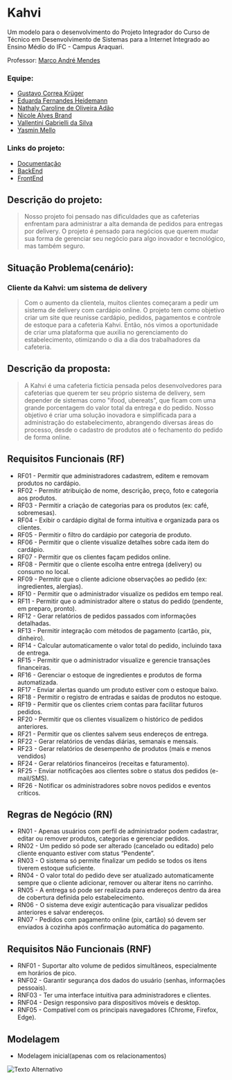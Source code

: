 # Kahvi

Um modelo para o desenvolvimento do Projeto Integrador do Curso de Técnico em Desenvolvimento de Sistemas para a Internet Integrado ao Ensino Médio do IFC - Campus Araquari.

Professor: [Marco André Mendes](https://github.com/marrcandre)

### Equipe:
- [Gustavo Correa Krüger](https://github.com/GustavoCKruger)
- [Eduarda Fernandes Heidemann](https://github.com/eduardafh)
- [Nathaly Caroline de Oliveira Adão](https://github.com/nathyadao)
- [Nicole Alves Brand](https://github.com/nicoleabrand)
- [Vallentini Gabrielli da Silva](https://github.com/Vallentini)
- [Yasmin Mello](https://github.com/melloyasminn)

### Links do projeto: 
- [Documentação](https://github.com/KahviBreak/.github/tree/main/profile)
- [BackEnd](https://github.com/)
- [FrontEnd](https://github.com/KahviBreak/Kahvi-frontend)

## Descrição do projeto:
> Nosso projeto foi pensado nas dificuldades que as cafeterias enfrentam para administrar a alta demanda de pedidos para entregas por delivery. O projeto é pensado para negócios que querem mudar sua forma de gerenciar seu negócio para algo inovador e tecnológico, mas também seguro. 

## Situação Problema(cenário):
### Cliente da Kahvi: um sistema de delivery
> Com o aumento da clientela, muitos clientes começaram a pedir um sistema de delivery com cardápio online. O projeto tem como objetivo criar um site que reunisse cardápio, pedidos, pagamentos e controle de estoque para a cafeteria Kahvi.
> Então, nós vimos a oportunidade de criar uma plataforma que auxilia no gerenciamento do estabelecimento, otimizando o dia a dia dos trabalhadores da cafeteria.

## Descrição da proposta:
> A Kahvi é uma cafeteria fictícia pensada pelos desenvolvedores para cafeterias que querem ter seu próprio sistema de delivery, sem depender de sistemas como "ifood, ubereats", que ficam com uma grande porcentagem do valor total da entrega e do pedido.
Nosso objetivo é criar uma solução inovadora e simplificada para a administração do estabelecimento, abrangendo diversas áreas do processo, desde o cadastro de produtos até o fechamento do pedido de forma online.


## Requisitos Funcionais (RF)

 - RF01 - Permitir que administradores cadastrem, editem e removam produtos no cardápio. 
 - RF02 - Permitir atribuição de nome, descrição, preço, foto e categoria aos produtos. 
 - RF03 - Permitir a criação de categorias para os produtos (ex: café, sobremesas). 
 - RF04 - Exibir o cardápio digital de forma intuitiva e organizada para os clientes. 
 - RF05 - Permitir o filtro do cardápio por categoria de produto. 
 - RF06 - Permitir que o cliente visualize detalhes sobre cada item do cardápio. 
 - RF07 - Permitir que os clientes façam pedidos online. 
 - RF08 - Permitir que o cliente escolha entre entrega (delivery) ou consumo no local. 
 - RF09 - Permitir que o cliente adicione observações ao pedido (ex: ingredientes, alergias). 
 - RF10 - Permitir que o administrador visualize os pedidos em tempo real. 
 - RF11 - Permitir que o administrador altere o status do pedido (pendente, em preparo, pronto). 
 - RF12 - Gerar relatórios de pedidos passados com informações detalhadas. 
 - RF13 - Permitir integração com métodos de pagamento (cartão, pix, dinheiro). 
 - RF14 - Calcular automaticamente o valor total do pedido, incluindo taxa de entrega. 
 - RF15 - Permitir que o administrador visualize e gerencie transações financeiras. 
 - RF16 - Gerenciar o estoque de ingredientes e produtos de forma automatizada. 
 - RF17 - Enviar alertas quando um produto estiver com o estoque baixo. 
 - RF18 - Permitir o registro de entradas e saídas de produtos no estoque. 
 - RF19 - Permitir que os clientes criem contas para facilitar futuros pedidos. 
 - RF20 - Permitir que os clientes visualizem o histórico de pedidos anteriores. 
 - RF21 - Permitir que os clientes salvem seus endereços de entrega. 
 - RF22 - Gerar relatórios de vendas diárias, semanais e mensais. 
 - RF23 - Gerar relatórios de desempenho de produtos (mais e menos vendidos) 
 - RF24 - Gerar relatórios financeiros (receitas e faturamento). 
 - RF25 - Enviar notificações aos clientes sobre o status dos pedidos (e-mail/SMS). 
 - RF26 - Notificar os administradores sobre novos pedidos e eventos críticos. 


## Regras de Negócio (RN)
 - RN01 - Apenas usuários com perfil de administrador podem cadastrar, editar ou remover produtos, categorias e gerenciar pedidos.
 - RN02 - Um pedido só pode ser alterado (cancelado ou editado) pelo cliente enquanto estiver com status “Pendente”.
 - RN03 - O sistema só permite finalizar um pedido se todos os itens tiverem estoque suficiente.
 - RN04 - O valor total do pedido deve ser atualizado automaticamente sempre que o cliente adicionar, remover ou alterar itens no carrinho.
 - RN05 - A entrega só pode ser realizada para endereços dentro da área de cobertura definida pelo estabelecimento.
 - RN06 - O sistema deve exigir autenticação para visualizar pedidos anteriores e salvar endereços.
 - RN07 - Pedidos com pagamento online (pix, cartão) só devem ser enviados à cozinha após confirmação automática do pagamento.

## Requisitos Não Funcionais (RNF)

 - RNF01 - Suportar alto volume de pedidos simultâneos, especialmente em horários de pico. 
 - RNF02 - Garantir segurança dos dados do usuário (senhas, informações pessoais). 
 - RNF03 - Ter uma interface intuitiva para administradores e clientes. 
 - RNF04 - Design responsivo para dispositivos móveis e desktop. 
 - RNF05 - Compatível com os principais navegadores (Chrome, Firefox, Edge). 

## Modelagem
- Modelagem inicial(apenas com os relacionamentos)
<img src="Documentos\.github\profile\modelagem bd.png" alt="Texto Alternativo">